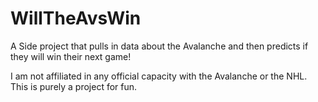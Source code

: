 # WillTheAvsWin
A Side project that pulls in data about the Avalanche and then predicts if they will win their next game! 

I am not affiliated in any official capacity with the Avalanche or the NHL. This is purely a project for fun.
